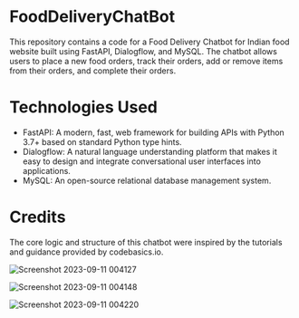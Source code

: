 # FoodDeliveryChatBot
This repository contains a code for a Food Delivery Chatbot for Indian food website built using FastAPI, Dialogflow, and MySQL. The chatbot allows users to place a new food orders, track their orders, add or remove items from their orders, and complete their orders.
# Technologies Used
- FastAPI: A modern, fast, web framework for building APIs with Python 3.7+ based on standard Python type hints.
- Dialogflow: A natural language understanding platform that makes it easy to design and integrate conversational user interfaces into applications.
- MySQL: An open-source relational database management system.
# Credits
The core logic and structure of this chatbot were inspired by the tutorials and guidance provided by codebasics.io.


![Screenshot 2023-09-11 004127](https://github.com/MohamedTalal1/FoodDeliveryChatBot/assets/127398447/884952dc-3cfe-4666-b0f2-0401db6fd3dc)

![Screenshot 2023-09-11 004148](https://github.com/MohamedTalal1/FoodDeliveryChatBot/assets/127398447/3adc9466-4ca6-4f41-a181-2c72a11cc17a)

![Screenshot 2023-09-11 004220](https://github.com/MohamedTalal1/FoodDeliveryChatBot/assets/127398447/70f04073-1924-4a3c-b2a9-8618d0811efc)

